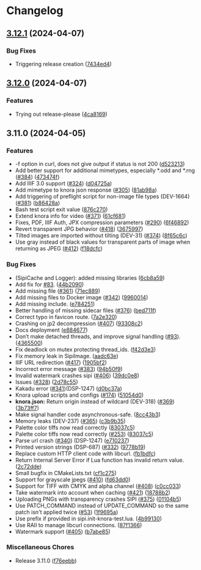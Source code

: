 # Changelog

## [3.12.1](https://github.com/dasch-swiss/sipi/compare/v3.12.0...v3.12.1) (2024-04-07)


### Bug Fixes

* Triggering release creation ([7434ed4](https://github.com/dasch-swiss/sipi/commit/7434ed42edb3869d542c96add443ae9af1d16b6d))

## [3.12.0](https://github.com/dasch-swiss/sipi/compare/v3.11.0...v3.12.0) (2024-04-07)


### Features

* Trying out release-please ([4ca8169](https://github.com/dasch-swiss/sipi/commit/4ca8169d87eee061350fed530e1318a2e21ed7f9))

## 3.11.0 (2024-04-05)


### Features

* -f option in curl, does not give output if status is not 200 ([d523213](https://github.com/dasch-swiss/sipi/commit/d523213f0eb657526f480dfe15bca6745709e716))
* Add better support for additional mimetypes, especially *.odd and *.rng ([#384](https://github.com/dasch-swiss/sipi/issues/384)) ([473474f](https://github.com/dasch-swiss/sipi/commit/473474f3d5f73f0f7fde99d2f5a9cce24f84d885))
* Add IIIF 3.0 support ([#324](https://github.com/dasch-swiss/sipi/issues/324)) ([d04725a](https://github.com/dasch-swiss/sipi/commit/d04725a55893e1326595a0560f6811c7923166e5))
* Add mimetype to knora json response ([#305](https://github.com/dasch-swiss/sipi/issues/305)) ([81ab98a](https://github.com/dasch-swiss/sipi/commit/81ab98a91ba7abc91fc33f4226034c2d1b9724aa))
* Add triggering of preflight script for non-image file types (DEV-1664) ([#381](https://github.com/dasch-swiss/sipi/issues/381)) ([b86428a](https://github.com/dasch-swiss/sipi/commit/b86428a952e7db85604da6a65e278a45d0bdddf4))
* Bash test script exit value ([876c270](https://github.com/dasch-swiss/sipi/commit/876c270c7485b0762fc0094d62664df1f7d289b5))
* Extend knora info for video ([#371](https://github.com/dasch-swiss/sipi/issues/371)) ([61cf681](https://github.com/dasch-swiss/sipi/commit/61cf68175e612b878f4cad92cfddec7df1acbc8a))
* Fixes, PDF, IIIF Auth, JPX compression parameters ([#290](https://github.com/dasch-swiss/sipi/issues/290)) ([6f46892](https://github.com/dasch-swiss/sipi/commit/6f46892fc36290cb1bd823b7b1b1659d4301fc79))
* Revert transparent JPG behavior ([#418](https://github.com/dasch-swiss/sipi/issues/418)) ([3675997](https://github.com/dasch-swiss/sipi/commit/3675997f9dc2249f48b9d7c54cef9ea162f697a6))
* Tilted images are imported without tilting (DEV-31) ([#374](https://github.com/dasch-swiss/sipi/issues/374)) ([8f65c6c](https://github.com/dasch-swiss/sipi/commit/8f65c6c451ddee5827bc209ae9399e12110294d7))
* Use gray instead of black values for transparent parts of image when returning as JPEG ([#412](https://github.com/dasch-swiss/sipi/issues/412)) ([f18dcfc](https://github.com/dasch-swiss/sipi/commit/f18dcfc28af5ce1f94a3762cc81cddda209a1461))


### Bug Fixes

* (SipiCache and Logger): added missing libraries ([6cb8a59](https://github.com/dasch-swiss/sipi/commit/6cb8a5955aa64715edf958b72dc02e24aebc660c))
* Add fix for [#83](https://github.com/dasch-swiss/sipi/issues/83). ([44b2090](https://github.com/dasch-swiss/sipi/commit/44b2090b8b60d3629adc91a1d041b85f612b8507))
* Add missing file ([#361](https://github.com/dasch-swiss/sipi/issues/361)) ([71ec889](https://github.com/dasch-swiss/sipi/commit/71ec88983c2eb97623f35e430646a6a48beb5388))
* Add missing files to Docker image ([#342](https://github.com/dasch-swiss/sipi/issues/342)) ([9960014](https://github.com/dasch-swiss/sipi/commit/996001478294909cd03241e34f293238e3beeaa6))
* Add missing include. ([e784251](https://github.com/dasch-swiss/sipi/commit/e784251452fffd9053c9034193a63534811c7c35))
* Better handling of missing sidecar files ([#376](https://github.com/dasch-swiss/sipi/issues/376)) ([bed711f](https://github.com/dasch-swiss/sipi/commit/bed711fc9aa41fea095f139c301f9dfd8f5185fc))
* Correct typo in favicon route. ([7a2e320](https://github.com/dasch-swiss/sipi/commit/7a2e3200de16da832f24d969536b19ed9a42d5c9))
* Crashing on jp2 decompression ([#407](https://github.com/dasch-swiss/sipi/issues/407)) ([93308c2](https://github.com/dasch-swiss/sipi/commit/93308c2bdd2d68cdea02808eda788833d2aaf83d))
* Docs deployment ([e884677](https://github.com/dasch-swiss/sipi/commit/e884677db6cec16b34e2b923b042d2031421b35a))
* Don’t make detached threads, and improve signal handling ([#93](https://github.com/dasch-swiss/sipi/issues/93)). ([4365500](https://github.com/dasch-swiss/sipi/commit/4365500644cc1cceb816d04d9711007e60364beb))
* Fix deadlock on mutex protecting thread_ids. ([f42d3e3](https://github.com/dasch-swiss/sipi/commit/f42d3e3620df18ecd5a65830f0a295736d188d89))
* Fix memory leak in SipiImage. ([aadc63e](https://github.com/dasch-swiss/sipi/commit/aadc63eaa9b89898b1ae85a421087792bcce610a))
* IIIF URL redirection ([#417](https://github.com/dasch-swiss/sipi/issues/417)) ([1905bf2](https://github.com/dasch-swiss/sipi/commit/1905bf2fe740960cc87dae23f71c8268ccde8fd9))
* Incorrect error message ([#383](https://github.com/dasch-swiss/sipi/issues/383)) ([94b50f9](https://github.com/dasch-swiss/sipi/commit/94b50f9985ab6582cfc234e229f37f1344d49c67))
* Invalid watermark crashes sipi ([#406](https://github.com/dasch-swiss/sipi/issues/406)) ([39dc0e8](https://github.com/dasch-swiss/sipi/commit/39dc0e87b5fcdebee162cf251736e3ee9a5229af))
* Issues ([#328](https://github.com/dasch-swiss/sipi/issues/328)) ([2d78c55](https://github.com/dasch-swiss/sipi/commit/2d78c553cfb7465ebdca0abf195f6cebdf1870a9))
* Kakadu error ([#341](https://github.com/dasch-swiss/sipi/issues/341))(DSP-1247) ([d0bc37a](https://github.com/dasch-swiss/sipi/commit/d0bc37a047a8ee75160d490ac9f6903470547c2e))
* Knora upload scripts and configs ([#174](https://github.com/dasch-swiss/sipi/issues/174)) ([51054d0](https://github.com/dasch-swiss/sipi/commit/51054d02f278320d5694b3063070b5dc1370e3c1))
* **knora.json:** Return origin instead of wildcard (DEV-318) ([#369](https://github.com/dasch-swiss/sipi/issues/369)) ([3b73ff7](https://github.com/dasch-swiss/sipi/commit/3b73ff726e987a675a6927c63b6b23e3c75584ea))
* Make signal handler code asynchronous-safe. ([8cc43b3](https://github.com/dasch-swiss/sipi/commit/8cc43b39b5b6177119834c655c8db3d6b5fffe66))
* Memory leaks (DEV-237) ([#365](https://github.com/dasch-swiss/sipi/issues/365)) ([c3b9b35](https://github.com/dasch-swiss/sipi/commit/c3b9b3519bfb2b3d10f50c72c2e81a8d2b506f35))
* Palette color tiffs now read correctly ([83037c5](https://github.com/dasch-swiss/sipi/commit/83037c581acfbcfd3552c7fb9f7d3be20986c427))
* Palette color tiffs now read correctly ([#253](https://github.com/dasch-swiss/sipi/issues/253)) ([83037c5](https://github.com/dasch-swiss/sipi/commit/83037c581acfbcfd3552c7fb9f7d3be20986c427))
* Parse url crash ([#340](https://github.com/dasch-swiss/sipi/issues/340)) (DSP-1247) ([e710237](https://github.com/dasch-swiss/sipi/commit/e7102379998ab38c0b6162fa4c4a3599eb328cb2))
* Printed version strings (DSP-687) ([#332](https://github.com/dasch-swiss/sipi/issues/332)) ([9778b19](https://github.com/dasch-swiss/sipi/commit/9778b19aa27536dd4b11574d6d62fb1824d021cf))
* Replace custom HTTP client code with libcurl. ([fb1bdfc](https://github.com/dasch-swiss/sipi/commit/fb1bdfced897b7e1e5268b8c2f9fe2859b83ae14))
* Return Internal Server Error if Lua function has invalid return value. ([2c72dde](https://github.com/dasch-swiss/sipi/commit/2c72dde59a847b43465f347d3d93aab4c238b5c2))
* Small bugfix in CMakeLists.txt ([cf1c275](https://github.com/dasch-swiss/sipi/commit/cf1c2758c385538f6a6f331780b6c0045a7aa24d))
* Support for grayscale jpegs ([#410](https://github.com/dasch-swiss/sipi/issues/410)) ([fd63dd0](https://github.com/dasch-swiss/sipi/commit/fd63dd089db12c7344d2665dff63b6d2586ae1de))
* Support for TIFF with CMYK and alpha channel ([#408](https://github.com/dasch-swiss/sipi/issues/408)) ([c0cc033](https://github.com/dasch-swiss/sipi/commit/c0cc033cab0cb8d86a267f532eff9e13eff6fee8))
* Take watermark into account when caching ([#421](https://github.com/dasch-swiss/sipi/issues/421)) ([18788b2](https://github.com/dasch-swiss/sipi/commit/18788b20e19d0fe7af97f6e791822f5d503d2650))
* Uploading PNGs with transparency crashes SIPI ([#375](https://github.com/dasch-swiss/sipi/issues/375)) ([01104b5](https://github.com/dasch-swiss/sipi/commit/01104b520ea5e360154bec5b2f4b8080a264e3e4))
* Use PATCH_COMMAND instead of UPDATE_COMMAND so the same patch isn't applied twice ([#53](https://github.com/dasch-swiss/sipi/issues/53)) ([1f9695a](https://github.com/dasch-swiss/sipi/commit/1f9695a8a0ee7b21090699e8ea3750694fa09d50))
* Use prefix if provided in sipi.init-knora-test.lua. ([4b99130](https://github.com/dasch-swiss/sipi/commit/4b99130f3d585e1928a12e85d6fe699c653608aa))
* Use RAII to manage libcurl connections. ([87f1366](https://github.com/dasch-swiss/sipi/commit/87f13664098fb18a22ce05c1d10416efe5848930))
* Watermark support ([#405](https://github.com/dasch-swiss/sipi/issues/405)) ([b7abe85](https://github.com/dasch-swiss/sipi/commit/b7abe857cc7acc6a9820ed327c5e913389d72a44))


### Miscellaneous Chores

* Release 3.11.0 ([f76eebb](https://github.com/dasch-swiss/sipi/commit/f76eebb7a91bd4722f3be5419c9f897336247abb))

